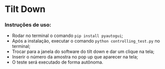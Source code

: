 # Tilt Down

### Instruções de uso:
- Rodar no terminal o comando `pip install pyautogui`;
- Após a instalação, executar o comando `python controlling_test.py` no terminal;
- Trocar para a janela do software do tilt down e dar um clique na tela;
- Inserir o número da amostra no pop up que aparecer na tela;
- O teste será executado de forma autônoma.
